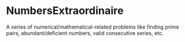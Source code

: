 # NumbersExtraordinaire
A series of numerical/mathematical-related problems like finding prime pairs, abundant/deficient numbers, valid consecutive series, etc.
